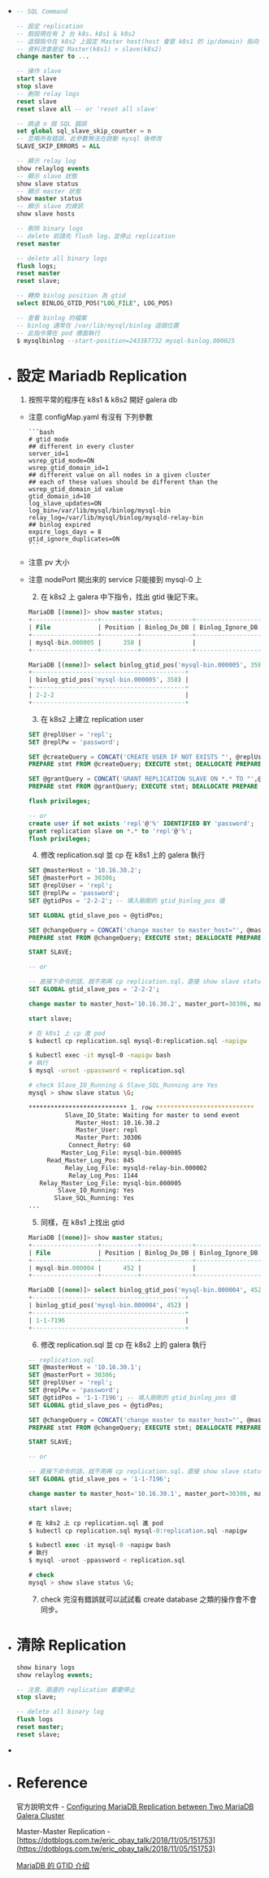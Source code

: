 - ```sql
  -- SQL Command
  
  -- 設定 replication 
  -- 假設現在有 2 台 k8s，k8s1 & k8s2
  -- 這個指令在 k8s2 上設定 Master host(host 會是 k8s1 的 ip/domain) 指向 k8s1 的意思會是，單向的將 k8s1 的資料倒向 k8s2
  -- 資料流會是從 Master(k8s1) > slave(k8s2)
  change master to ...
  
  -- 操作 slave
  start slave
  stop slave
  -- 刪除 relay logs
  reset slave
  reset slave all -- or 'reset all slave'
  
  -- 跳過 n 個 SQL 錯誤
  set global sql_slave_skip_counter = n
  -- 忽略所有錯誤，此參數無法在啟動 mysql 後修改
  SLAVE_SKIP_ERRORS = ALL
  
  -- 顯示 relay log
  show relaylog events
  -- 顯示 slave 狀態
  show slave status
  -- 顯示 master 狀態
  show master status
  -- 顯示 slave 的資訊
  show slave hosts
  
  -- 刪除 binary logs
  -- delete 前請先 flush log，並停止 replication
  reset master 
  
  -- delete all binary logs
  flush logs;
  reset master
  reset slave;
  
  -- 轉換 binlog position 為 gtid
  select BINLOG_GTID_POS("LOG_FILE", LOG_POS)
  
  -- 查看 binlog 的檔案
  -- binlog 通常在 /var/lib/mysql/binlog 這個位置
  -- 此指令需在 pod 裡面執行
  $ mysqlbinlog --start-position=243387732 mysql-binlog.000025
  ```
- # 設定 Mariadb Replication
  
  1. 按照平常的程序在 k8s1 & k8s2 開好 galera db
	- 注意 configMap.yaml 有沒有 下列參數
	  
	      ```bash
	      # gtid mode
	      ## different in every cluster
	      server_id=1
	      wsrep_gtid_mode=ON
	      wsrep_gtid_domain_id=1
	      ## different value on all nodes in a given cluster
	      ## each of these values should be different than the wsrep_gtid_domain_id value
	      gtid_domain_id=10
	      log_slave_updates=ON
	      log_bin=/var/lib/mysql/binlog/mysql-bin
	      relay_log=/var/lib/mysql/binlog/mysqld-relay-bin
	      ## binlog expired
	      expire_logs_days = 8
	      gtid_ignore_duplicates=ON
	      ```
	- 注意 pv 大小
	- 注意 nodePort 開出來的 service 只能接到 mysql-0 上
	  
	  2. 在 k8s2 上 galera 中下指令，找出 gtid 後記下來。
	  ```sql
	  MariaDB [(none)]> show master status;
	  +------------------+----------+--------------+------------------+
	  | File             | Position | Binlog_Do_DB | Binlog_Ignore_DB |
	  +------------------+----------+--------------+------------------+
	  | mysql-bin.000005 |      358 |              |                  |
	  +------------------+----------+--------------+------------------+
	  
	  MariaDB [(none)]> select binlog_gtid_pos('mysql-bin.000005', 358);
	  +------------------------------------------+
	  | binlog_gtid_pos('mysql-bin.000005', 358) |
	  +------------------------------------------+
	  | 2-2-2                                    |
	  +------------------------------------------+ 
	  ```
	  
	  3. 在 k8s2 上建立 replication user
	  
	  ```sql
	  SET @replUser = 'repl';
	  SET @replPw = 'password';
	  
	  SET @createQuery = CONCAT('CREATE USER IF NOT EXISTS "', @replUser, '"@"%" IDENTIFIED BY "',@replPw,'"');
	  PREPARE stmt FROM @createQuery; EXECUTE stmt; DEALLOCATE PREPARE stmt;
	  
	  SET @grantQuery = CONCAT('GRANT REPLICATION SLAVE ON *.* TO "',@replUser,'"@"%" ');
	  PREPARE stmt FROM @grantQuery; EXECUTE stmt; DEALLOCATE PREPARE stmt;
	  
	  flush privileges;
	  
	  -- or
	  create user if not exists 'repl'@'%' IDENTIFIED BY 'password';
	  grant replication slave on *.* to 'repl'@'%';
	  flush privileges;
	  ```
	  
	  4. 修改 replication.sql 並 cp 在 k8s1 上的 galera 執行
	  
	  ```sql
	  SET @masterHost = '10.16.30.2';
	  SET @masterPort = 30306;
	  SET @replUser = 'repl';
	  SET @replPw = 'password';
	  SET @gtidPos = '2-2-2'; -- 填入剛剛的 gtid_binlog_pos 值
	  
	  SET GLOBAL gtid_slave_pos = @gtidPos;
	  
	  SET @changeQuery = CONCAT('change master to master_host="', @masterHost, '", master_port=', @masterPort, ', master_user="', @replUser, '", master_password="', @replPw, '", master_use_gtid=slave_pos');
	  PREPARE stmt FROM @changeQuery; EXECUTE stmt; DEALLOCATE PREPARE stmt;
	  
	  START SLAVE;
	  
	  -- or
	  
	  -- 直接下命令的話，就不用再 cp replication.sql，直接 show slave status\G; 檢查狀態即可。
	  SET GLOBAL gtid_slave_pos = '2-2-2';
	  
	  change master to master_host='10.16.30.2', master_port=30306, master_user='repl', master_password='password', master_use_gtid=slave_pos;
	  
	  start slave;
	  ```
	  
	  ```bash
	  # 在 k8s1 上 cp 進 pod 
	  $ kubectl cp replication.sql mysql-0:replication.sql -napigw
	  
	  $ kubectl exec -it mysql-0 -napigw bash
	  # 執行
	  $ mysql -uroot -ppassword < replication.sql
	  
	  # check Slave_IO_Running & Slave_SQL_Running are Yes
	  mysql > show slave status \G;
	  
	  *************************** 1. row ***************************
	            Slave_IO_State: Waiting for master to send event
	               Master_Host: 10.16.30.2
	               Master_User: repl
	               Master_Port: 30306
	             Connect_Retry: 60
	           Master_Log_File: mysql-bin.000005
	       Read_Master_Log_Pos: 845
	            Relay_Log_File: mysqld-relay-bin.000002
	             Relay_Log_Pos: 1144
	     Relay_Master_Log_File: mysql-bin.000005
	          Slave_IO_Running: Yes
	         Slave_SQL_Running: Yes
	  ...
	  ```
	  
	  5. 同樣，在 k8s1 上找出 gtid
	  
	  ```sql
	  MariaDB [(none)]> show master status;
	  +------------------+----------+--------------+------------------+
	  | File             | Position | Binlog_Do_DB | Binlog_Ignore_DB |
	  +------------------+----------+--------------+------------------+
	  | mysql-bin.000004 |      452 |              |                  |
	  +------------------+----------+--------------+------------------+
	  
	  MariaDB [(none)]> select binlog_gtid_pos('mysql-bin.000004', 452);
	  +------------------------------------------+
	  | binlog_gtid_pos('mysql-bin.000004', 452) |
	  +------------------------------------------+
	  | 1-1-7196                                 |
	  +------------------------------------------+
	  ```
	  
	  6. 修改 replication.sql 並 cp 在 k8s2 上的 galera 執行
	  
	  ```sql
	  -- replication.sql
	  SET @masterHost = '10.16.30.1';
	  SET @masterPort = 30306;
	  SET @replUser = 'repl';
	  SET @replPw = 'password';
	  SET @gtidPos = '1-1-7196'; -- 填入剛剛的 gtid_binlog_pos 值
	  SET GLOBAL gtid_slave_pos = @gtidPos;
	  
	  SET @changeQuery = CONCAT('change master to master_host="', @masterHost, '", master_port=', @masterPort, ', master_user="', @replUser, '", master_password="', @replPw, '", master_use_gtid=slave_pos');
	  PREPARE stmt FROM @changeQuery; EXECUTE stmt; DEALLOCATE PREPARE stmt;
	  
	  START SLAVE;
	  
	  -- or
	  
	  -- 直接下命令的話，就不用再 cp replication.sql，直接 show slave status\G; 檢查狀態即可。
	  SET GLOBAL gtid_slave_pos = '1-1-7196';
	  
	  change master to master_host='10.16.30.1', master_port=30306, master_user='repl', master_password='password', master_use_gtid=slave_pos;
	  
	  start slave;
	  ```
	  
	  ```sql
	  # 在 k8s2 上 cp replication.sql 進 pod 
	  $ kubectl cp replication.sql mysql-0:replication.sql -napigw
	  
	  $ kubectl exec -it mysql-0 -napigw bash
	  # 執行
	  $ mysql -uroot -ppassword < replication.sql
	  
	  # check
	  mysql > show slave status \G;
	  ```
	  
	  7. check 完沒有錯誤就可以試試看 create database 之類的操作會不會同步。
- # 清除 Replication
  ```sql 
  show binary logs 
  show relaylog events;
  
  -- 注意，兩邊的 replication 都要停止
  stop slave;
  
  -- delete all binary log
  flush logs
  reset master;
  reset slave;
  ```
-
- # Reference
  官方說明文件 - [Configuring MariaDB Replication between Two MariaDB Galera Cluster](https://mariadb.com/kb/en/library/configuring-mariadb-replication-between-two-mariadb-galera-clusters/) 
  
  Master-Master Replication - [https://dotblogs.com.tw/eric_obay_talk/2018/11/05/151753](https://dotblogs.com.tw/eric_obay_talk/2018/11/05/151753)
  
  [MariaDB 的 GTID 介绍](http://mysql.taobao.org/monthly/2016/02/08/)